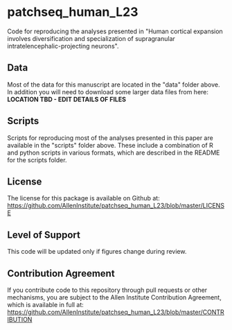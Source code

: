 # patchseq_human_L23
Code for reproducing the analyses presented in "Human cortical expansion involves diversification and specialization of  supragranular intratelencephalic-projecting neurons".

## Data

Most of the data for this manuscript are located in the "data" folder above.  In addition you will need to download some larger data files from here:  <b>LOCATION TBD - EDIT DETAILS OF FILES</b>

## Scripts

Scripts for reproducing most of the analyses presented in this paper are available in the "scripts" folder above.  These include a combination of R and python scripts in various formats, which are described in the README for the scripts folder.

## License

The license for this package is available on Github at: https://github.com/AllenInstitute/patchseq_human_L23/blob/master/LICENSE

## Level of Support

This code will be updated only if figures change during review.

## Contribution Agreement

If you contribute code to this repository through pull requests or other mechanisms, you are subject to the Allen Institute Contribution Agreement, which is available in full at: https://github.com/AllenInstitute/patchseq_human_L23/blob/master/CONTRIBUTION

